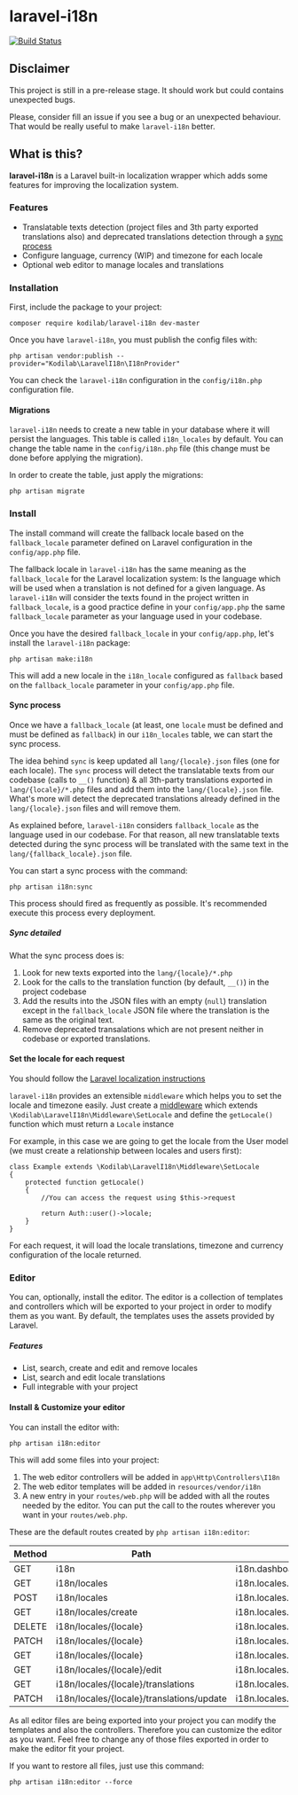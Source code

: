 # laravel-i18n

[![Build Status](https://travis-ci.com/jurios/laravel-i18n.svg?branch=master)](https://travis-ci.com/jurios/laravel-i18n)

## Disclaimer
This project is still in a pre-release stage. It should work but could contains unexpected bugs.

Please, consider fill an issue if you see a bug or an unexpected behaviour. That would be really useful
to make `laravel-i18n` better.

## What is this?
**laravel-i18n** is a Laravel built-in localization wrapper which adds some features for improving the localization
system.

### Features

* Translatable texts detection (project files and 3th party exported translations also) and deprecated translations detection
through a [sync process](#sync-process)
* Configure language, currency (WIP) and timezone for each locale
* Optional web editor to manage locales and translations

### Installation

First, include the package to your project:

```
composer require kodilab/laravel-i18n dev-master
``` 

Once you have `laravel-i18n`, you must publish the config files with:

```
php artisan vendor:publish --provider="Kodilab\LaravelI18n\I18nProvider"
```

You can check the `laravel-i18n` configuration in the `config/i18n.php` configuration file.

#### Migrations
`laravel-i18n` needs to create a new table in your database where it will persist the languages. This table is called
`i18n_locales` by default. You can change the table name in the `config/i18n.php` file (this change must be done before
applying the migration).

In order to create the table, just apply the migrations:

```
php artisan migrate
```

### Install

The install command will create the fallback locale based on the `fallback_locale` parameter 
defined on Laravel configuration in the `config/app.php` file.

The fallback locale in `laravel-i18n` has the same meaning as the `fallback_locale` for the Laravel localization system:
Is the language which will be used when a translation is not defined for a given language.
As `laravel-i18n` will consider the texts found in the project written in `fallback_locale`, is
a good practice define in your `config/app.php` the same `fallback_locale` parameter as your language used in your codebase.

Once you have the desired `fallback_locale` in your `config/app.php`, let's install the `laravel-i18n` package:

```
php artisan make:i18n
```

This will add a new locale in the `i18n_locale` configured as `fallback` based on the `fallback_locale` parameter in
your `config/app.php` file.

#### Sync process 

Once we have a `fallback_locale` (at least, one `locale` must be defined and must be defined as `fallback`) in our 
`i18n_locales` table, we can start the sync process.

The idea behind `sync` is keep updated all `lang/{locale}.json` files (one for each locale). The `sync` process will 
detect the translatable texts from our codebase (calls to `__()` function) & all 3th-party translations exported in 
`lang/{locale}/*.php` files and add them into the `lang/{locale}.json` file. 
What's more will detect the deprecated translations already defined in the `lang/{locale}.json` files and will remove 
them. 

As explained before, `laravel-i18n` considers `fallback_locale` as the language used in our codebase. For that reason,
all new translatable texts detected during the sync process will be translated with the same text in 
the `lang/{fallback_locale}.json` file.

You can start a sync process with the command: 

```
php artisan i18n:sync
```

This process should fired as frequently as possible. It's recommended execute this process every deployment.

##### Sync detailed

What the sync process does is:

1. Look for new texts exported into the `lang/{locale}/*.php`
2. Look for the calls to the translation function (by default, `__()`) in the project codebase
3. Add the results into the JSON files with an empty (`null`) translation except in the `fallback_locale` JSON file
where the translation is the same as the original text.
3. Remove deprecated transalations which are not present neither in codebase or exported translations.

#### Set the locale for each request
You should follow the [Laravel localization instructions](https://laravel.com/docs/5.8/localization#configuring-the-locale)

`laravel-i18n` provides an extensible `middleware` which helps you to set the locale and timezone easily. Just create a
[middleware](https://laravel.com/docs/5.8/middleware) which extends `\Kodilab\LaravelI18n\Middleware\SetLocale` and define
the `getLocale()` function which must return a `Locale` instance

For example, in this case we are going to get the locale from the User model (we must create a relationship between locales and users first):

```
class Example extends \Kodilab\LaravelI18n\Middleware\SetLocale
{
    protected function getLocale()
    {
        //You can access the request using $this->request
        
        return Auth::user()->locale;
    }
}
```

For each request, it will load the locale translations, timezone and currency configuration of the locale returned.

### Editor
You can, optionally, install the editor. The editor is a collection of templates and controllers which will be exported
to your project in order to modify them as you want. By default, the templates uses the assets provided by Laravel.

##### Features

* List, search, create and edit and remove locales
* List, search and edit locale translations
* Full integrable with your project

#### Install & Customize your editor
You can install the editor with:

```
php artisan i18n:editor
```

This will add some files into your project:

1. The web editor controllers will be added in `app\Http\Controllers\I18n`
2. The web editor templates will be added in `resources/vendor/i18n`
3. A new entry in your `routes/web.php` will be added with all the routes needed by the editor. You can put the call to
the routes wherever you want in your `routes/web.php`.

These are the default routes created by `php artisan i18n:editor`:

| Method | Path                                      | Name                             | Controller
| -------| ----------------------------------------- | -------------------------------- | -------------------------------------------------------
| GET    | i18n                                      | i18n.dashboard                   | App\Http\Controllers\I18n\DashboardController@dashboard
| GET    | i18n/locales                              | i18n.locales.index               | App\Http\Controllers\I18n\LocaleController@index
| POST   | i18n/locales                              | i18n.locales.store               | App\Http\Controllers\I18n\LocaleController@store
| GET    | i18n/locales/create                       | i18n.locales.create              | App\Http\Controllers\I18n\LocaleController@create
| DELETE | i18n/locales/{locale}                     | i18n.locales.destroy             | App\Http\Controllers\I18n\LocaleController@destroy
| PATCH  | i18n/locales/{locale}                     | i18n.locales.update              | App\Http\Controllers\I18n\LocaleController@update
| GET    | i18n/locales/{locale}                     | i18n.locales.show                | App\Http\Controllers\I18n\LocaleController@show
| GET    | i18n/locales/{locale}/edit                | i18n.locales.edit                | App\Http\Controllers\I18n\LocaleController@edit
| GET    | i18n/locales/{locale}/translations        | i18n.locales.translations.index  | App\Http\Controllers\I18n\TranslationController@index
| PATCH  | i18n/locales/{locale}/translations/update | i18n.locales.translations.update | App\Http\Controllers\I18n\TranslationController@update

As all editor files are being exported into your project you can modify the templates and also the controllers. Therefore you can
customize the editor as you want. Feel free to change any of those files exported in order to make the editor fit your
project.

If you want to restore all files, just use this command:

```
php artisan i18n:editor --force
```